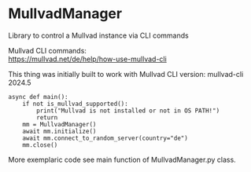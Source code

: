 # MullvadManager
Library to control a Mullvad instance via CLI commands

Mullvad CLI commands:  
https://mullvad.net/de/help/how-use-mullvad-cli

This thing was initially built to work with Mullvad CLI version: mullvad-cli 2024.5

```
async def main():
    if not is_mullvad_supported():
        print("Mullvad is not installed or not in OS PATH!")
        return
    mm = MullvadManager()
    await mm.initialize()
    await mm.connect_to_random_server(country="de")
    mm.close()
```

More exemplaric code see main function of MullvadManager.py class.